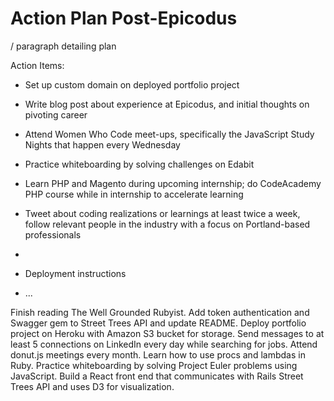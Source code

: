 # Action Plan Post-Epicodus

/ paragraph detailing plan

Action Items:

* Set up custom domain on deployed portfolio project  

* Write blog post about experience at Epicodus, and initial thoughts on pivoting career

* Attend Women Who Code meet-ups, specifically the JavaScript Study Nights that happen every Wednesday

* Practice whiteboarding by solving challenges on Edabit

* Learn PHP and Magento during upcoming internship; do CodeAcademy PHP course while in internship to accelerate learning

* Tweet about coding realizations or learnings at least twice a week, follow relevant people in the industry with a focus on Portland-based professionals

* 

* Deployment instructions

* ...

Finish reading The Well Grounded Rubyist.
Add token authentication and Swagger gem to Street Trees API and update README.
Deploy portfolio project on Heroku with Amazon S3 bucket for storage.
Send messages to at least 5 connections on LinkedIn every day while searching for jobs.
Attend donut.js meetings every month.
Learn how to use procs and lambdas in Ruby.
Practice whiteboarding by solving Project Euler problems using JavaScript.
Build a React front end that communicates with Rails Street Trees API and uses D3 for visualization.
